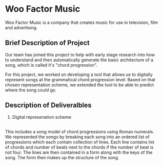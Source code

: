 # Woo Factor Music 

Woo Factor Music is a company that creates music for use in television, film and advertising.

## Brief Description of Project 
 Our team has joined this project to help with early stage research into how to understand and then automatically generate the basic architecture of a song, which is called it's "chord progression".

For this project, we worked on developing a tool that allows us to digitally represent songs at the grammatical chord progression level. Based on that chosen representation scheme, we extended the tool to be able to predict where the song could go.
## Description of Deliveralbles
1) Digital represenation scheme
<br/>
This includes a song model of chord progressions using Roman numerals. We represented the songs by breaking each song into an ordered list of progressions which each contain collection of lines. Each line contains list of chords and number of beats next to the chords if the number of beat is not four. The lines are then contained in a form along with the keys of the song. The form then makes up the structure of the song.   
